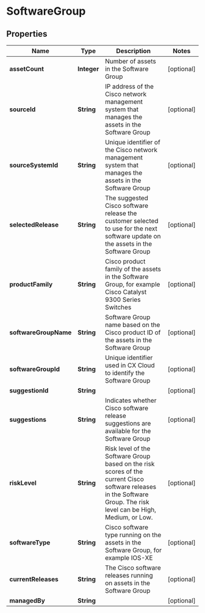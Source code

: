 

# SoftwareGroup


## Properties

| Name | Type | Description | Notes |
|------------ | ------------- | ------------- | -------------|
|**assetCount** | **Integer** | Number of assets in the Software Group |  [optional] |
|**sourceId** | **String** | IP address of the Cisco network management system that manages the assets in the Software Group |  [optional] |
|**sourceSystemId** | **String** | Unique identifier of the Cisco network management system that manages the assets in the Software Group |  [optional] |
|**selectedRelease** | **String** | The suggested Cisco software release the customer selected to use for the next software update on the assets in the Software Group |  [optional] |
|**productFamily** | **String** | Cisco product family of the assets in the Software Group, for example Cisco Catalyst 9300 Series Switches |  [optional] |
|**softwareGroupName** | **String** | Software Group name based on the Cisco product ID of the assets in the Software Group |  [optional] |
|**softwareGroupId** | **String** | Unique identifier used in CX Cloud to identify the Software Group |  [optional] |
|**suggestionId** | **String** |  |  [optional] |
|**suggestions** | **String** | Indicates whether Cisco software release suggestions are available for the Software Group |  [optional] |
|**riskLevel** | **String** | Risk level of the Software Group based on the risk scores of the current Cisco software releases in the Software Group. The risk level can be High, Medium, or Low. |  [optional] |
|**softwareType** | **String** | Cisco software type running on the assets in the Software Group, for example IOS-XE |  [optional] |
|**currentReleases** | **String** | The Cisco software releases running on assets in the Software Group |  [optional] |
|**managedBy** | **String** |  |  [optional] |




